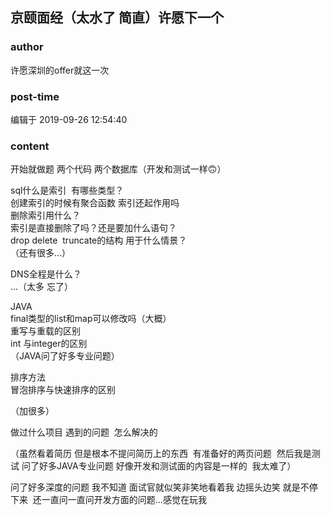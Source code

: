 ## 京颐面经（太水了 简直）许愿下一个
### author 
许愿深圳的offer就这一次
### post-time 

编辑于  2019-09-26 12:54:40
### content 
<div class="post-topic-des nc-post-content">
 <p>
  <span>
   开始就做题 两个代码 两个数据库（开发和测试一样🙃）
  </span>
 </p>
 <p>
  <span>
   sql什么是索引  有哪些类型？
  </span>
  <br/>
  <span>
   创建索引的时候有聚合函数 索引还起作用吗
  </span>
  <br/>
  <span>
   删除索引用什么？
  </span>
  <br/>
  <span>
   索引是直接删除了吗？还是要加什么语句？
  </span>
  <br/>
  <span>
   drop delete  truncate的结构 用于什么情景？
  </span>
  <br/>
  （还有很多…）
 </p>
 <p>
  <span>
   DNS全程是什么？
  </span>
  <br/>
  <span>
   …（太多 忘了）
  </span>
 </p>
 <p>
  <span>
   JAVA
  </span>
  <br/>
  <span>
   final类型的list和map可以修改吗（大概）
  </span>
  <br/>
  <span>
   重写与重载的区别
  </span>
  <br/>
  <span>
   int 与integer的区别
  </span>
  <br/>
  <span>
   （JAVA问了好多专业问题）
  </span>
 </p>
 <p>
  <span>
   排序方法
  </span>
  <br/>
  <span>
   冒泡排序与快速排序的区别
  </span>
 </p>
 <p>
  <span>
   （加很多）
  </span>
 </p>
 <p>
  <span>
   做过什么项目 遇到的问题  怎么解决的
  </span>
 </p>
 <p>
  <span>
   （虽然看着简历 但是根本不提问简历上的东西  有准备好的两页问题  然后我是测试 问了好多JAVA专业问题 好像开发和测试面的内容是一样的  我太难了）
  </span>
 </p>
 <p>
  问了好多深度的问题 我不知道 面试官就似笑非笑地看着我 边摇头边笑 就是不停下来  还一直问一直问开发方面的问题…感觉在玩我
 </p>
 <p>
  <br/>
 </p>
</div>
